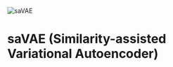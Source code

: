 ![saVAE](https://user-images.githubusercontent.com/86404362/225598276-c6d0fc73-c356-48ba-bd00-6b6293107574.png)
# saVAE (Similarity-assisted Variational Autoencoder) 
